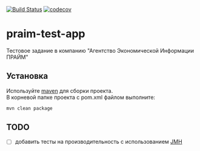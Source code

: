 [![Build Status](https://travis-ci.org/DyadyaSasha/praim-test-app.svg?branch=master)](https://travis-ci.org/DyadyaSasha/praim-test-app) [![codecov](https://codecov.io/gh/DyadyaSasha/praim-test-app/branch/master/graph/badge.svg)](https://codecov.io/gh/DyadyaSasha/praim-test-app)
# praim-test-app
Тестовое задание в компанию "Агентство Экономической Информации ПРАЙМ"

## Установка
Используйте [maven](https://maven.apache.org/download.cgi) для сборки проекта.<br/>
В корневой папке проекта с pom.xml файлом выполните:

```bash
mvn clean package
```

## TODO
- [ ] добавить тесты на производительность с использованием [JMH](https://openjdk.java.net/projects/code-tools/jmh/)
